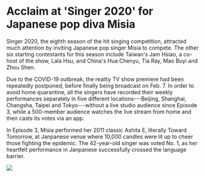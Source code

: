 # Acclaim at 'Singer 2020' for Japanese pop diva Misia

Singer 2020, the eighth season of the hit singing competition, attracted much attention by inviting Japanese pop singer Misia to compete. The other six starting contestants for this season include Taiwan's Jam Hsiao, a co-host of the show, Lala Hsu, and China's Hua Chenyu, Tia Ray, Mao Buyi and Zhou Shen.

Due to the COVID-19 outbreak, the reality TV show premiere had been repeatedly postponed, before finally being broadcast on Feb. 7. In order to avoid home quarantine, all the singers have recorded their weekly performances separately in five different locations---Beijing, Shanghai, Changsha, Taipei and Tokyo---without a live studio audience since Episode 3, while a 500-member audience watches the live stream from home and then casts its votes via an app.

In Episode 3, Misia performed her 2011 classic Ashita E, literally Toward Tomorrow, at Janpanese venue where 10,000 candles were lit up to cheer those fighting the epidemic. The 42-year-old singer was voted No. 1, as her heartfelt performance in Janpanese successfully crossed the language barrier.

![](http://www.taipeitimes.com/images/2020/03/06/thumbs/P15-200306-006.jpg)
